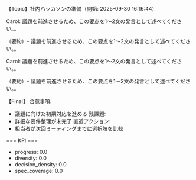 【Topic】社内ハッカソンの準備（開始: 2025-09-30 16:16:44）

Carol: 議題を前進させるため、この要点を1〜2文の発言として述べてください。。

（要約）- 議題を前進させるため、この要点を1〜2文の発言として述べてください。。

Carol: 議題を前進させるため、この要点を1〜2文の発言として述べてください。。

（要約）- 議題を前進させるため、この要点を1〜2文の発言として述べてください。。

【Final】
合意事項:
- 議題に向けた初期対応を進める
残課題:
- 詳細な要件整理が未完了
直近アクション:
- 担当者が次回ミーティングまでに選択肢を比較

=== KPI ===
- progress: 0.0
- diversity: 0.0
- decision_density: 0.0
- spec_coverage: 0.0
